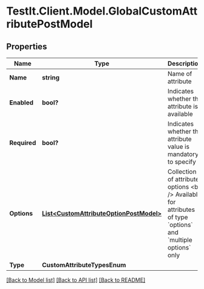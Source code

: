 # TestIt.Client.Model.GlobalCustomAttributePostModel

## Properties

Name | Type | Description | Notes
------------ | ------------- | ------------- | -------------
**Name** | **string** | Name of attribute | 
**Enabled** | **bool?** | Indicates whether the attribute is available | [optional] 
**Required** | **bool?** | Indicates whether the attribute value is mandatory to specify | [optional] 
**Options** | [**List&lt;CustomAttributeOptionPostModel&gt;**](CustomAttributeOptionPostModel.md) | Collection of attribute options  &lt;br /&gt;  Available for attributes of type &#x60;options&#x60; and &#x60;multiple options&#x60; only | [optional] 
**Type** | **CustomAttributeTypesEnum** |  | 

[[Back to Model list]](../README.md#documentation-for-models) [[Back to API list]](../README.md#documentation-for-api-endpoints) [[Back to README]](../README.md)

